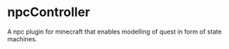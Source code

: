 # npcController
A npc plugin for minecraft that enables modelling of quest in form of state machines.
